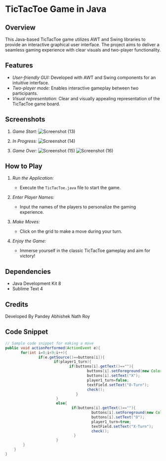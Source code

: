 # TicTacToe Game in Java

## Overview
This Java-based TicTacToe game utilizes AWT and Swing libraries to provide an interactive graphical user interface. The project aims to deliver a seamless gaming experience with clear visuals and two-player functionality.

## Features
- *User-friendly GUI:* Developed with AWT and Swing components for an intuitive interface.
- *Two-player mode:* Enables interactive gameplay between two participants.
- *Visual representation:* Clear and visually appealing representation of the TicTacToe game board.

## Screenshots
1. *Game Start:*
   ![Screenshot (13)](https://github.com/vjabhi000985/TicTacToeGame/assets/46738718/c658d684-eced-427f-b6e6-0c88701d8cc4)

2. *In Progress:*
  ![Screenshot (14)](https://github.com/vjabhi000985/TicTacToeGame/assets/46738718/6ff89923-1692-49ad-8a67-6f0f9b4aec4f)

3. *Game Over:*
  ![Screenshot (15)](https://github.com/vjabhi000985/TicTacToeGame/assets/46738718/93b2b090-d0f8-4081-875e-988a6243319c)
![Screenshot (16)](https://github.com/vjabhi000985/TicTacToeGame/assets/46738718/edc23805-0868-4569-8cc1-ac47086fd032)

## How to Play
1. *Run the Application:*
   - Execute the `TicTacToe.java` file to start the game.
   
2. *Enter Player Names:*
   - Input the names of the players to personalize the gaming experience.
   
3. *Make Moves:*
   - Click on the grid to make a move during your turn.
   
4. *Enjoy the Game:*
   - Immerse yourself in the classic TicTacToe gameplay and aim for victory!
  
## Dependencies
   - Java Development Kit 8
   - Sublime Text 4

## Credits
Developed By Pandey Abhishek Nath Roy

## Code Snippet
```java
// Sample code snippet for making a move
public void actionPerformed(ActionEvent e){
       for(int i=0;i<9;i++){
               if(e.getSource()==buttons[i]){
                      if(player1_turn){
                             if(buttons[i].getText()==""){
                                     buttons[i].setForeground(new Color(255,0,0));
                                     buttons[i].setText("X");
                                     player1_turn=false;
                                     textField.setText("O-Turn");
                                     check();
                                }
                       }
                       else{
                              if(buttons[i].getText()==""){
                                       buttons[i].setForeground(new Color(0,0,255));
                                       buttons[i].setText("O");
                                       player1_turn=true;
                                       textField.setText("X-Turn");
                                       check();
                               }
                       }
		}
	}
}
